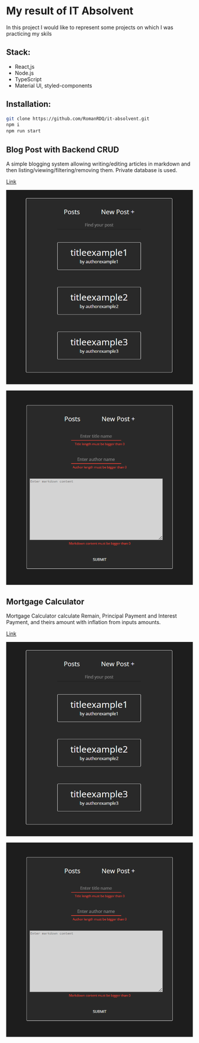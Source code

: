 # My result of IT Absolvent
 In this project I would like to represent some projects on which I was practicing my skils
##  Stack:
- React,js
- Node.js
- TypeScript
- Material UI, styled-components


## Installation:
```sh
git clone https://github.com/RomanRDQ/it-absolvent.git
npm i
npm run start
```

## Blog Post with Backend CRUD
A simple blogging system allowing writing/editing articles in markdown and then listing/viewing/filtering/removing them. Private database is used.

[Link](https://github.com/RomanRDQ/it-absolvent/tree/master/src/routes/Blog)

[![N|Blog](https://github.com/RomanRDQ/it-absolvent/blob/master/src/assets/img/md/blog/blog1.png?raw=true)](https://github.com/RomanRDQ/it-absolvent/blob/master/src/assets/img/md/blog/blog1.png?raw=true)

[![N|Blog](https://github.com/RomanRDQ/it-absolvent/blob/master/src/assets/img/md/blog/blog2.png?raw=true)](https://github.com/RomanRDQ/it-absolvent/blob/master/src/assets/img/md/blog/blog2.png?raw=true)

## Mortgage Calculator
Mortgage Calculator calculate Remain, Principal Payment and Interest Payment, and theirs amount with inflation from inputs amounts.

[Link](https://github.com/RomanRDQ/it-absolvent/tree/master/src/routes/Blog)

[![N|Blog](https://github.com/RomanRDQ/it-absolvent/blob/master/src/assets/img/md/blog/blog1.png?raw=true)](https://github.com/RomanRDQ/it-absolvent/blob/master/src/assets/img/md/blog/blog1.png?raw=true)

[![N|Blog](https://github.com/RomanRDQ/it-absolvent/blob/master/src/assets/img/md/blog/blog2.png?raw=true)](https://github.com/RomanRDQ/it-absolvent/blob/master/src/assets/img/md/blog/blog2.png?raw=true)
